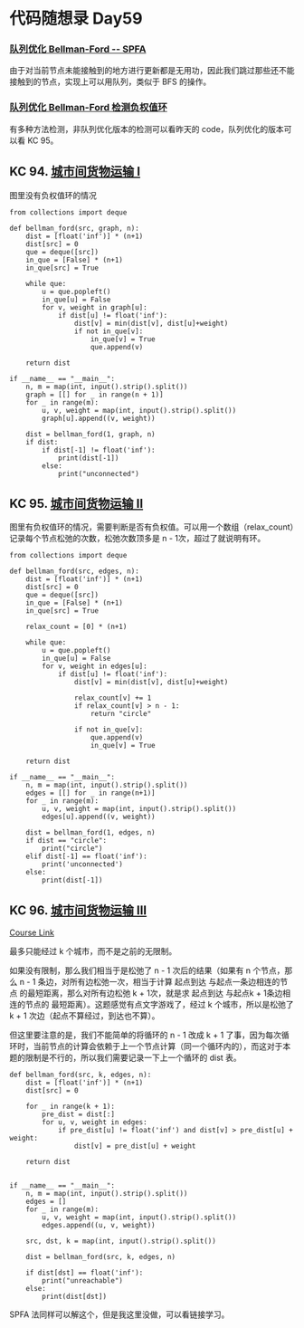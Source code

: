 # 代码随想录 Day59

### [队列优化 Bellman-Ford -- SPFA](https://www.programmercarl.com/kamacoder/0094.%E5%9F%8E%E5%B8%82%E9%97%B4%E8%B4%A7%E7%89%A9%E8%BF%90%E8%BE%93I-SPFA.html#%E8%83%8C%E6%99%AF)

由于对当前节点未能接触到的地方进行更新都是无用功，因此我们跳过那些还不能接触到的节点，实现上可以用队列，类似于 BFS 的操作。

### [队列优化 Bellman-Ford 检测负权值环](https://www.programmercarl.com/kamacoder/0095.%E5%9F%8E%E5%B8%82%E9%97%B4%E8%B4%A7%E7%89%A9%E8%BF%90%E8%BE%93II.html#%E6%80%9D%E8%B7%AF)

有多种方法检测，非队列优化版本的检测可以看昨天的 code，队列优化的版本可以看 KC 95。

## KC 94. [城市间货物运输 I](https://kamacoder.com/problempage.php?pid=1152)

图里没有负权值环的情况

```
from collections import deque

def bellman_ford(src, graph, n):
    dist = [float('inf')] * (n+1)
    dist[src] = 0
    que = deque([src])
    in_que = [False] * (n+1)
    in_que[src] = True
    
    while que:
        u = que.popleft()
        in_que[u] = False
        for v, weight in graph[u]:
            if dist[u] != float('inf'):
                dist[v] = min(dist[v], dist[u]+weight)
                if not in_que[v]:
                    in_que[v] = True
                    que.append(v)
    
    return dist
    
if __name__ == "__main__":
    n, m = map(int, input().strip().split())
    graph = [[] for _ in range(n + 1)]
    for _ in range(m):
        u, v, weight = map(int, input().strip().split())
        graph[u].append((v, weight))
    
    dist = bellman_ford(1, graph, n)
    if dist:
        if dist[-1] != float('inf'):
            print(dist[-1])
        else:
            print("unconnected")
```

## KC 95. [城市间货物运输 II](https://kamacoder.com/problempage.php?pid=1153)

图里有负权值环的情况，需要判断是否有负权值。可以用一个数组（relax_count）记录每个节点松弛的次数，松弛次数顶多是 n - 1次，超过了就说明有环。

```
from collections import deque

def bellman_ford(src, edges, n):
    dist = [float('inf')] * (n+1)
    dist[src] = 0
    que = deque([src])
    in_que = [False] * (n+1)
    in_que[src] = True
    
    relax_count = [0] * (n+1)
    
    while que:
        u = que.popleft()
        in_que[u] = False
        for v, weight in edges[u]:
            if dist[u] != float('inf'):
                dist[v] = min(dist[v], dist[u]+weight)
                
                relax_count[v] += 1
                if relax_count[v] > n - 1:
                    return "circle"
                    
                if not in_que[v]:
                    que.append(v)
                    in_que[v] = True
    
    return dist
    
if __name__ == "__main__":
    n, m = map(int, input().strip().split())
    edges = [[] for _ in range(n+1)]
    for _ in range(m):
        u, v, weight = map(int, input().strip().split())
        edges[u].append((v, weight))
    
    dist = bellman_ford(1, edges, n)
    if dist == "circle":
        print("circle")
    elif dist[-1] == float('inf'):
        print('unconnected')
    else:
        print(dist[-1])
```

## KC 96. [城市间货物运输 III](https://kamacoder.com/problempage.php?pid=1154)

[Course Link](https://www.programmercarl.com/kamacoder/0096.%E5%9F%8E%E5%B8%82%E9%97%B4%E8%B4%A7%E7%89%A9%E8%BF%90%E8%BE%93III.html#%E6%80%9D%E8%B7%AF)

最多只能经过 k 个城市，而不是之前的无限制。

如果没有限制，那么我们相当于是松弛了 n - 1 次后的结果（如果有 n 个节点，那么 n - 1 条边，对所有边松弛一次，相当于计算 起点到达 与起点一条边相连的节点 的最短距离，那么对所有边松弛 k + 1次，就是求 起点到达 与起点k + 1条边相连的节点的 最短距离）。这题感觉有点文字游戏了，经过 k 个城市，所以是松弛了 k + 1 次边（起点不算经过，到达也不算）。

但这里要注意的是，我们不能简单的将循环的 n - 1 改成 k + 1 了事，因为每次循环时，当前节点的计算会依赖于上一个节点计算（同一个循环内的），而这对于本题的限制是不行的，所以我们需要记录一下上一个循环的 dist 表。

```
def bellman_ford(src, k, edges, n):
    dist = [float('inf')] * (n+1)
    dist[src] = 0
    
    for _ in range(k + 1):
        pre_dist = dist[:]
        for u, v, weight in edges:
            if pre_dist[u] != float('inf') and dist[v] > pre_dist[u] + weight:
                dist[v] = pre_dist[u] + weight
    
    return dist
        
    
if __name__ == "__main__":
    n, m = map(int, input().strip().split())
    edges = []
    for _ in range(m):
        u, v, weight = map(int, input().strip().split())
        edges.append((u, v, weight))
        
    src, dst, k = map(int, input().strip().split())
    
    dist = bellman_ford(src, k, edges, n)
    
    if dist[dst] == float('inf'):
        print("unreachable")
    else:
        print(dist[dst])
```

SPFA 法同样可以解这个，但是我这里没做，可以看链接学习。
